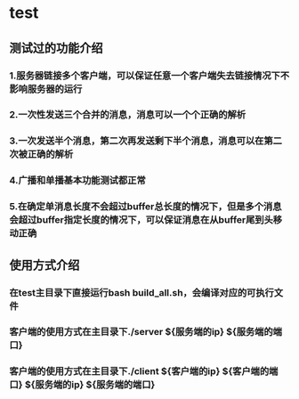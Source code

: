 # test


## 测试过的功能介绍
### 1.服务器链接多个客户端，可以保证任意一个客户端失去链接情况下不影响服务器的运行
### 2.一次性发送三个合并的消息，消息可以一个个正确的解析
### 3.一次发送半个消息，第二次再发送剩下半个消息，消息可以在第二次被正确的解析
### 4.广播和单播基本功能测试都正常
### 5.在确定单消息长度不会超过buffer总长度的情况下，但是多个消息会超过buffer指定长度的情况下，可以保证消息在从buffer尾到头移动正确




## 使用方式介绍
### 在test主目录下直接运行bash build_all.sh，会编译对应的可执行文件
### 客户端的使用方式在主目录下./server ${服务端的ip} ${服务端的端口} 
### 客户端的使用方式在主目录下./client ${客户端的ip} ${客户端的端口} ${服务端的ip} ${服务端的端口} 
